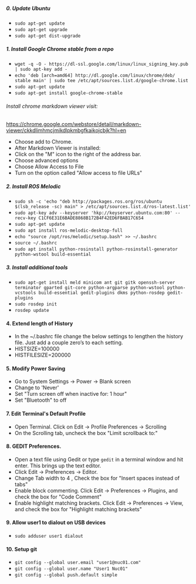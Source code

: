 ##### 0. Update Ubuntu
- `sudo apt-get update`
- `sudo apt-get upgrade`
- `sudo apt-get dist-upgrade`

##### 1. Install Google Chrome stable from a repo
- `wget -q -O - https://dl-ssl.google.com/linux/linux_signing_key.pub | sudo apt-key add -`
- `echo 'deb [arch=amd64] http://dl.google.com/linux/chrome/deb/ stable main' | sudo tee /etc/apt/sources.list.d/google-chrome.list`
- `sudo apt-get update` 
- `sudo apt-get install google-chrome-stable`
###### Install chrome markdown viewer visit:    
https://chrome.google.com/webstore/detail/markdown-viewer/ckkdlimhmcjmikdlpkmbgfkaikojcbjk?hl=en
- Choose add to Chrome.
- After Markdown Viewer is installed:
- Click on the "M" icon to the right of the address bar.
- Choose advanced options
- Choose Allow Access to File
- Turn on the option called "Allow access to file URLs"

##### 2. Install ROS Melodic
- `sudo sh -c 'echo "deb http://packages.ros.org/ros/ubuntu $(lsb_release -sc) main" > /etc/apt/sources.list.d/ros-latest.list'`
- `sudo apt-key adv --keyserver 'hkp://keyserver.ubuntu.com:80' --recv-key C1CF6E31E6BADE8868B172B4F42ED6FBAB17C654`
- `sudo apt-get update`
- `sudo apt install ros-melodic-desktop-full`
- `echo "source /opt/ros/melodic/setup.bash" >> ~/.bashrc`
- `source ~/.bashrc`
- `sudo apt install python-rosinstall python-rosinstall-generator python-wstool build-essential`

##### 3. Install additional tools
- `sudo apt-get install meld minicom ant git gitk openssh-server terminator gparted git-core python-argparse python-wstool python-vcstools build-essential gedit-plugins dkms python-rosdep gedit-plugins` 
- `sudo rosdep init`
- `rosdep update`

#### 4. Extend length of History
- In the ~/.bashrc file change the below settings to lengthen the history file. Just add a couple zero’s to each setting.
- HISTSIZE=100000
- HISTFILESIZE=200000

#### 5. Modify Power Saving
- Go to System Settings -> Power -> Blank screen 
- Change to 'Never'
- Set "Turn screen off when inactive for: 1 hour"
- Set "Bluetooth" to off

#### 7. Edit Terminal's Default Profile
- Open Terminal. Click on Edit -> Profile Preferences -> Scrolling
- On the Scrolling tab, uncheck the box "Limit scrollback to:"

#### 8. GEDIT Preferences.
- Open a text file using Gedit or type `gedit` in a terminal window and hit enter. This brings up the text editor.
- Click Edit -> Preferences -> Editor. 
- Change Tab width to 4 , Check the box for "Insert spaces instead of tabs"
- Enable block commenting. Click Edit -> Preferences -> Plugins, and check the box for "Code Comment"
- Enable highlight matching brackets. Click Edit -> Preferences -> View, and check the box for "Highlight matching brackets"

#### 9. Allow user1 to dialout on USB devices
 - `sudo adduser user1 dialout`
 
#### 10. Setup git
- `git config --global user.email "user1@nuc01.com"`
- `git config --global user.name "User1 Nuc01"`
- `git config --global push.default simple`



